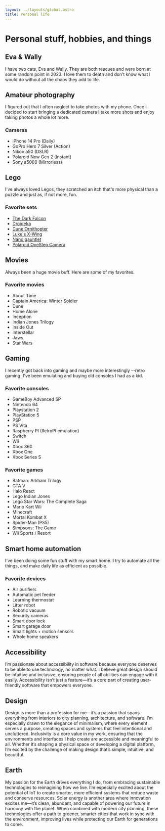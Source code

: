 ```yaml
---
layout: ../layouts/global.astro
title: Personal life
---
```


# Personal stuff, hobbies, and things

## Eva & Wally

I have two cats, Eva and Wally. They are both rescues and were born at some random point in 2023. I love them to death and don't know what I would do without all the chaos they add to life.

## Amateur photography

I figured out that I often neglect to take photos with my phone. Once I decided to start bringing a dedicated camera I take more shots and enjoy taking photos a whole lot more.

### Cameras

<div class="list-styled">

-   iPhone 14 Pro (Daily)
-   GoPro Hero 7 Silver (Action)
-   Nikon a50 (DSLR)
-   Polaroid Now Gen 2 (Instant)
-   Sony a5000 (Mirrorless)

</div>

## Lego

<div class="list-styled">

I've always loved Legos, they scratched an itch that's more physical than a puzzle and just as, if not more, fun.

### Favorite sets

<div class="list-styled">

-   <a aria-label="The Dark Falcon (opens in new tab)" class="link"
    rel="noopener noreferrer" target= "_blank" href="https://www.lego.com/en-us/product/the-dark-falcon-75389">The Dark Falcon</a>
-   <a aria-label="Droideka (opens in new tab)" class="link"
    rel="noopener noreferrer" target= "_blank" href="https://www.lego.com/en-us/product/droideka-75381">Droideka</a>
-   <a aria-label="Dune Ornithopter (opens in new tab)" class="link"
    rel="noopener noreferrer" target= "_blank" href="https://www.lego.com/en-us/product/dune-atreides-royal-ornithopter-10327">Dune Ornithopter</a>
-   <a aria-label="Luke's X-Wing (opens in new tab)" class="link"
    rel="noopener noreferrer" target= "_blank" href="https://www.lego.com/en-us/product/tbd-ip-lsw7-2021-75301">Luke's X-Wing</a>
-   <a aria-label="Nano gauntlet (opens in new tab)" class="link"
    rel="noopener noreferrer" target= "_blank" href="https://www.lego.com/en-us/product/tbd-lsh-22-2022-76223">Nano gauntlet</a>
-   <a aria-label="Polaroid OneStep Camera (opens in new tab)" class="link"
    rel="noopener noreferrer" target= "_blank" href="https://www.lego.com/en-us/product/polaroid-onestep-sx-70-camera-21345">Polaroid OneStep Camera</a>

</div>

## Movies

Always been a huge movie buff. Here are some of my favorites.

### Favorite movies

<div class="list-styled">

-   About Time
-   Captain America: Winter Soldier
-   Dune
-   Home Alone
-   Inception
-   Indian Jones Trilogy
-   Inside Out
-   Interstellar
-   Jaws
-   Star Wars

</div>

## Gaming

I recently got back into gaming and maybe more interestingly --retro gaming. I've been emulating and buying old consoles I had as a kid.

### Favorite consoles

<div class="list-styled">

-   GameBoy Advanced SP
-   Nintendo 64
-   Playstation 2
-   PlayStation 5
-   PSP
-   PS Vita
-   Raspberry PI (RetroPI emulation)
-   Switch
-   Wii
-   Xbox 360
-   Xbox One
-   Xbox Series S

</div>

### Favorite games

<div class="list-styled">

-   Batman: Arkham Trilogy
-   GTA V
-   Halo React
-   Lego Indian Jones
-   Lego Star Wars: The Complete Saga
-   Mario Kart Wii
-   Minecraft
-   Mortal Kombat X
-   Spider-Man (PS5)
-   Simpsons: The Game
-   Wii Sports / Resort

</div>

## Smart home automation

I've been doing some fun stuff with my smart home. I try to automate all the things, and make daily life as efficient as possible.

### Favorite devices

<div class="list-styled">

-   Air purifiers
-   Automatic pet feeder
-   Learning thermostat
-   Litter robot
-   Robotic vacuum
-   Security cameras
-   Smart door lock
-   Smart garage door
-   Smart lights + motion sensors
-   Whole home speakers

</div>

## Accessibility

I’m passionate about accessibility in software because everyone deserves to be able to use technology, no matter what. I believe great design should be intuitive and inclusive, ensuring people of all abilities can engage with it easily. Accessibility isn’t just a feature—it’s a core part of creating user-friendly software that empowers everyone.

## Design

Design is more than a profession for me—it’s a passion that spans everything from interiors to city planning, architecture, and software. I’m especially drawn to the elegance of minimalism, where every element serves a purpose, creating spaces and systems that feel intentional and uncluttered. Inclusivity is a core value in my work, ensuring that the environments and interfaces I help create are accessible and meaningful to all. Whether it’s shaping a physical space or developing a digital platform, I’m excited by the challenge of making design that’s simple, intuitive, and beautiful.

## Earth

My passion for the Earth drives everything I do, from embracing sustainable technologies to reimagining how we live. I’m especially excited about the potential of IoT to create smarter, more efficient systems that reduce waste and conserve resources. Solar energy is another area where innovation excites me—it’s clean, abundant, and capable of powering our future in harmony with the planet. When combined with modern city planning, these technologies offer a path to greener, smarter cities that work in sync with the environment, improving lives while protecting our Earth for generations to come.
